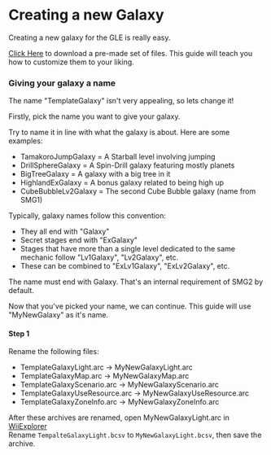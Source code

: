 # Creating a new Galaxy

Creating a new galaxy for the GLE is really easy.

[Click Here](<TODO>) to download a pre-made set of files. This guide will teach you how to customize them to your liking.


### Giving your galaxy a name
The name "TemplateGalaxy" isn't very appealing, so lets change it!

Firstly, pick the name you want to give your galaxy.

Try to name it in line with what the galaxy is about. Here are some examples:

- TamakoroJumpGalaxy = A Starball level involving jumping
- DrillSphereGalaxy = A Spin-Drill galaxy featuring mostly planets
- BigTreeGalaxy = A galaxy with a big tree in it
- HighlandExGalaxy = A bonus galaxy related to being high up
- CubeBubbleLv2Galaxy = The second Cube Bubble galaxy (name from SMG1)

Typically, galaxy names follow this convention:

- They all end with "Galaxy"
- Secret stages end with "ExGalaxy"
- Stages that have more than a single level dedicated to the same mechanic follow "Lv1Galaxy", "Lv2Galaxy", etc.
- These can be combined to "ExLv1Galaxy", "ExLv2Galaxy", etc.

The name must end with Galaxy. That's an internal requirement of SMG2 by default.


Now that you've picked your name, we can continue. This guide will use "MyNewGalaxy" as it's name.
#### Step 1
Rename the following files:

- TemplateGalaxyLight.arc -> MyNewGalaxyLight.arc
- TemplateGalaxyMap.arc -> MyNewGalaxyMap.arc
- TemplateGalaxyScenario.arc -> MyNewGalaxyScenario.arc
- TemplateGalaxyUseResource.arc -> MyNewGalaxyUseResource.arc
- TemplateGalaxyZoneInfo.arc -> MyNewGalaxyZoneInfo.arc

After these archives are renamed, open MyNewGalaxyLight.arc in [WiiExplorer](https://github.com/SuperHackio/WiiExplorer/Releases)<br/>
Rename `TempalteGalaxyLight.bcsv` to `MyNewGalaxyLight.bcsv`, then save the archive.
